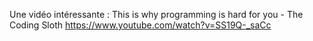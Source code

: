Une vidéo intéressante :
This is why programming is hard for you - The Coding Sloth
https://www.youtube.com/watch?v=SS19Q-_saCc
